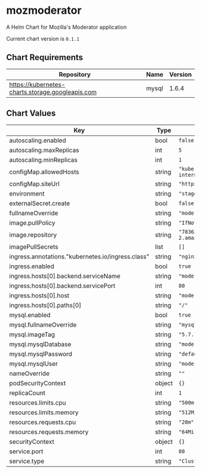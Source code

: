 mozmoderator
============
A Helm Chart for Mozilla's Moderator application

Current chart version is `0.1.1`



## Chart Requirements

| Repository | Name | Version |
|------------|------|---------|
| https://kubernetes-charts.storage.googleapis.com | mysql | 1.6.4 |

## Chart Values

| Key | Type | Default | Description |
|-----|------|---------|-------------|
| autoscaling.enabled | bool | `false` |  |
| autoscaling.maxReplicas | int | `5` |  |
| autoscaling.minReplicas | int | `1` |  |
| configMap.allowedHosts | string | `"kube-internal.cluster.local,cluster.local"` |  |
| configMap.siteUrl | string | `"https://moderator.mozilla.org"` |  |
| environment | string | `"stage"` |  |
| externalSecret.create | bool | `false` |  |
| fullnameOverride | string | `"moderator"` |  |
| image.pullPolicy | string | `"IfNotPresent"` |  |
| image.repository | string | `"783633885093.dkr.ecr.us-west-2.amazonaws.com/moderator"` |  |
| imagePullSecrets | list | `[]` |  |
| ingress.annotations."kubernetes.io/ingress.class" | string | `"nginx-moderator"` |  |
| ingress.enabled | bool | `true` |  |
| ingress.hosts[0].backend.serviceName | string | `"moderator"` |  |
| ingress.hosts[0].backend.servicePort | int | `80` |  |
| ingress.hosts[0].host | string | `"moderator.mozilla.org"` |  |
| ingress.hosts[0].paths[0] | string | `"/"` |  |
| mysql.enabled | bool | `true` |  |
| mysql.fullnameOverride | string | `"mysql"` |  |
| mysql.imageTag | string | `"5.7.14"` |  |
| mysql.mysqlDatabase | string | `"moderator"` |  |
| mysql.mysqlPassword | string | `"defaultpassword"` |  |
| mysql.mysqlUser | string | `"moderator"` |  |
| nameOverride | string | `""` |  |
| podSecurityContext | object | `{}` |  |
| replicaCount | int | `1` |  |
| resources.limits.cpu | string | `"500m"` |  |
| resources.limits.memory | string | `"512Mi"` |  |
| resources.requests.cpu | string | `"20m"` |  |
| resources.requests.memory | string | `"64Mi"` |  |
| securityContext | object | `{}` |  |
| service.port | int | `80` |  |
| service.type | string | `"ClusterIP"` |  |
